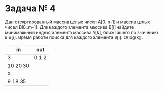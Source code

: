 Задача № 4
========================
Дан отсортированный массив целых чисел A[0..n-1] и массив целых чисел B[0..m-1]. Для каждого элемента массива B[i] найдите минимальный индекс элемента массива A[k], ближайшего по значению к B[i]. Время работы поиска для каждого элемента B[i]: O(log(k)).

in | out
--- | ---
3 | 0 1 2
10 20 30 |
3 |
9 18 35 |

